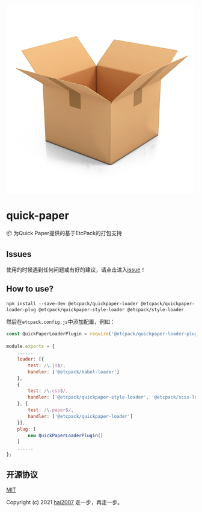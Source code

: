 <p align='center'>
    <a href='https://etcpack.github.io/api' target='_blank'>
        <img src='./logo.png'>
    </a>
</p>

# quick-paper
📦 为Quick Paper提供的基于EtcPack的打包支持

## Issues
使用的时候遇到任何问题或有好的建议，请点击进入[issue](https://github.com/etcpack/quick-paper/issues)！

## How to use?

```
npm install --save-dev @etcpack/quickpaper-loader @etcpack/quickpaper-loader-plug @etcpack/quickpaper-style-loader @etcpack/style-loader
```

然后在```etcpack.config.js```中添加配置，例如：

```js
const QuickPaperLoaderPlugin = require('@etcpack/quickpaper-loader-plug');

module.exports = {
    ......
    loader: [{
        test: /\.js$/,
        handler: ['@etcpack/babel-loader']
    },
    {
        test: /\.css$/,
        handler: ['@etcpack/quickpaper-style-loader', '@etcpack/scss-loader']
    }, {
        test: /\.paper$/,
        handler: ['@etcpack/quickpaper-loader']
    }],
    plug: [
        new QuickPaperLoaderPlugin()
    ]
    ......
};

```

开源协议
---------------------------------------
[MIT](https://github.com/etcpack/quick-paper/blob/master/LICENSE)

Copyright (c) 2021 [hai2007](https://hai2007.gitee.io/sweethome/) 走一步，再走一步。
